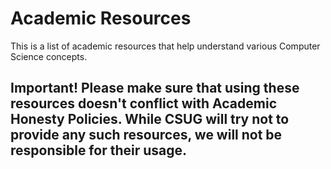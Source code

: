 # Academic Resources

This is a list of academic resources that help understand various Computer Science concepts. 

## Important! Please make sure that using these resources doesn't conflict with Academic Honesty Policies. While CSUG will try not to provide any such resources, we will not be responsible for their usage. 